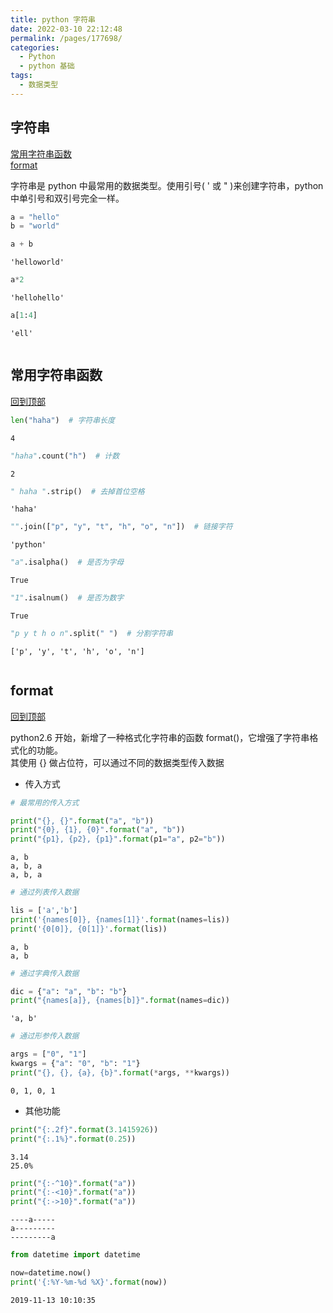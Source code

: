 ```yaml
---
title: python 字符串
date: 2022-03-10 22:12:48
permalink: /pages/177698/
categories:
  - Python
  - python 基础
tags:
  - 数据类型
---
```

## 字符串
[常用字符串函数](#常用字符串函数)<br>
[format](#format)<br>


字符串是 python 中最常用的数据类型。使用引号( ' 或 " )来创建字符串，python中单引号和双引号完全一样。


```python
a = "hello"
b = "world"
```


```python
a + b
```




    'helloworld'




```python
a*2
```




    'hellohello'




```python
a[1:4]
```




    'ell'




```python

```

## 常用字符串函数
[回到顶部](#字符串)


```python
len("haha")  # 字符串长度
```




    4




```python
"haha".count("h")  # 计数
```




    2




```python
" haha ".strip()  # 去掉首位空格
```




    'haha'




```python
"".join(["p", "y", "t", "h", "o", "n"])  # 链接字符
```




    'python'




```python
"a".isalpha()  # 是否为字母
```




    True




```python
"1".isalnum()  # 是否为数字
```




    True




```python
"p y t h o n".split(" ")  # 分割字符串
```




    ['p', 'y', 't', 'h', 'o', 'n']




```python

```

## format
[回到顶部](#字符串)

python2.6 开始，新增了一种格式化字符串的函数 format()，它增强了字符串格式化的功能。<br>
其使用 {} 做占位符，可以通过不同的数据类型传入数据

- 传入方式


```python
# 最常用的传入方式

print("{}, {}".format("a", "b"))
print("{0}, {1}, {0}".format("a", "b"))
print("{p1}, {p2}, {p1}".format(p1="a", p2="b"))
```

    a, b
    a, b, a
    a, b, a



```python
# 通过列表传入数据

lis = ['a','b']
print('{names[0]}, {names[1]}'.format(names=lis))
print('{0[0]}, {0[1]}'.format(lis))
```

    a, b
    a, b



```python
# 通过字典传入数据

dic = {"a": "a", "b": "b"}
print("{names[a]}, {names[b]}".format(names=dic))
```




    'a, b'




```python
# 通过形参传入数据

args = ["0", "1"] 
kwargs = {"a": "0", "b": "1"} 
print("{}, {}, {a}, {b}".format(*args, **kwargs))
```

    0, 1, 0, 1


- 其他功能


```python
print("{:.2f}".format(3.1415926))
print("{:.1%}".format(0.25))
```

    3.14
    25.0%



```python
print("{:-^10}".format("a"))
print("{:-<10}".format("a"))
print("{:->10}".format("a"))
```

    ----a-----
    a---------
    ---------a



```python
from datetime import datetime

now=datetime.now()
print('{:%Y-%m-%d %X}'.format(now))
```

    2019-11-13 10:10:35



```python

```
